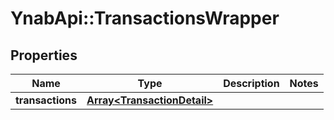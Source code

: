# YnabApi::TransactionsWrapper

## Properties
Name | Type | Description | Notes
------------ | ------------- | ------------- | -------------
**transactions** | [**Array&lt;TransactionDetail&gt;**](TransactionDetail.md) |  | 


